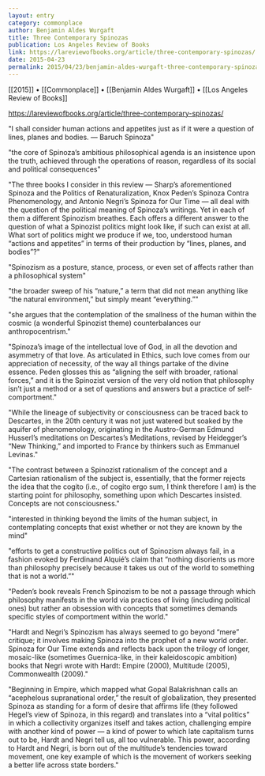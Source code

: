 ```yaml
---
layout: entry
category: commonplace
author: Benjamin Aldes Wurgaft
title: Three Contemporary Spinozas
publication: Los Angeles Review of Books
link: https://lareviewofbooks.org/article/three-contemporary-spinozas/
date: 2015-04-23
permalink: 2015/04/23/benjamin-aldes-wurgaft-three-contemporary-spinozas
---
```


[[2015]] • [[Commonplace]] • [[Benjamin Aldes Wurgaft]] • [[Los Angeles Review of Books]] 

https://lareviewofbooks.org/article/three-contemporary-spinozas/

"I shall consider human actions and appetites just as if it were a question of lines, planes and bodies. — Baruch Spinoza"
 
"the core of Spinoza’s ambitious philosophical agenda is an insistence upon the truth, achieved through the operations of reason, regardless of its social and political consequences"

"The three books I consider in this review — Sharp’s aforementioned Spinoza and the Politics of Renaturalization, Knox Peden’s Spinoza Contra Phenomenology, and Antonio Negri’s Spinoza for Our Time — all deal with the question of the political meaning of Spinoza’s writings. Yet in each of them a different Spinozism breathes. Each offers a different answer to the question of what a Spinozist politics might look like, if such can exist at all. What sort of politics might we produce if we, too, understood human “actions and appetites” in terms of their production by “lines, planes, and bodies”?"

"Spinozism as a posture, stance, process, or even set of affects rather than a philosophical system"

"the broader sweep of his “nature,” a term that did not mean anything like “the natural environment,” but simply meant “everything.”"

"she argues that the contemplation of the smallness of the human within the cosmic (a wonderful Spinozist theme) counterbalances our anthropocentrism."

"Spinoza’s image of the intellectual love of God, in all the devotion and asymmetry of that love. As articulated in Ethics, such love comes from our appreciation of necessity, of the way all things partake of the divine essence. Peden glosses this as “aligning the self with broader, rational forces,” and it is the Spinozist version of the very old notion that philosophy isn’t just a method or a set of questions and answers but a practice of self-comportment."

"While the lineage of subjectivity or consciousness can be traced back to Descartes, in the 20th century it was not just watered but soaked by the aquifer of phenomenology, originating in the Austro-German Edmund Husserl’s meditations on Descartes’s Meditations, revised by Heidegger’s “New Thinking,” and imported to France by thinkers such as Emmanuel Levinas."

"The contrast between a Spinozist rationalism of the concept and a Cartesian rationalism of the subject is, essentially, that the former rejects the idea that the cogito (i.e., of cogito ergo sum, I think therefore I am) is the starting point for philosophy, something upon which Descartes insisted. Concepts are not consciousness."

"interested in thinking beyond the limits of the human subject, in contemplating concepts that exist whether or not they are known by the mind"

"efforts to get a constructive politics out of Spinozism always fail, in a fashion evoked by Ferdinand Alquié’s claim that “nothing disorients us more than philosophy precisely because it takes us out of the world to something that is not a world.”"

"Peden’s book reveals French Spinozism to be not a passage through which philosophy manifests in the world via practices of living (including political ones) but rather an obsession with concepts that sometimes demands specific styles of comportment within the world."

"Hardt and Negri’s Spinozism has always seemed to go beyond “mere” critique; it involves making Spinoza into the prophet of a new world order. Spinoza for Our Time extends and reflects back upon the trilogy of longer, mosaic-like (sometimes Guernica-like, in their kaleidoscopic ambition) books that Negri wrote with Hardt: Empire (2000), Multitude (2005), Commonwealth (2009)."

"Beginning in Empire, which mapped what Gopal Balakrishnan calls an “acephelous supranational order,” the result of globalization, they presented Spinoza as standing for a form of desire that affirms life (they followed Hegel’s view of Spinoza, in this regard) and translates into a “vital politics” in which a collectivity organizes itself and takes action, challenging empire with another kind of power — a kind of power to which late capitalism turns out to be, Hardt and Negri tell us, all too vulnerable. This power, according to Hardt and Negri, is born out of the multitude’s tendencies toward movement, one key example of which is the movement of workers seeking a better life across state borders."